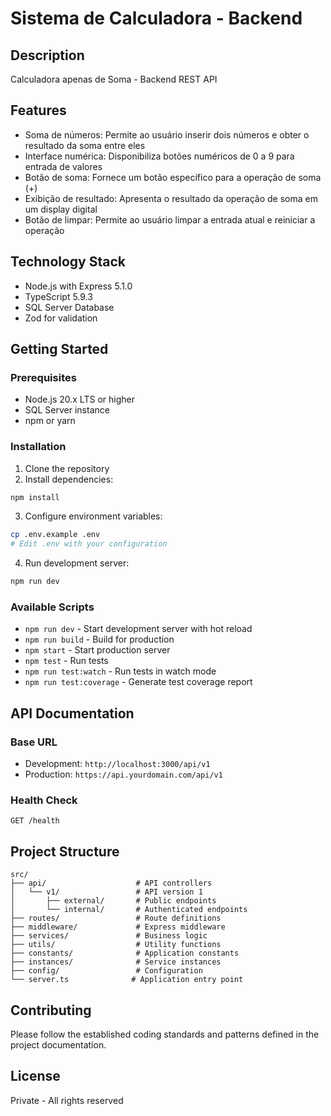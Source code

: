 # Sistema de Calculadora - Backend

## Description
Calculadora apenas de Soma - Backend REST API

## Features
- Soma de números: Permite ao usuário inserir dois números e obter o resultado da soma entre eles
- Interface numérica: Disponibiliza botões numéricos de 0 a 9 para entrada de valores
- Botão de soma: Fornece um botão específico para a operação de soma (+)
- Exibição de resultado: Apresenta o resultado da operação de soma em um display digital
- Botão de limpar: Permite ao usuário limpar a entrada atual e reiniciar a operação

## Technology Stack
- Node.js with Express 5.1.0
- TypeScript 5.9.3
- SQL Server Database
- Zod for validation

## Getting Started

### Prerequisites
- Node.js 20.x LTS or higher
- SQL Server instance
- npm or yarn

### Installation

1. Clone the repository
2. Install dependencies:
```bash
npm install
```

3. Configure environment variables:
```bash
cp .env.example .env
# Edit .env with your configuration
```

4. Run development server:
```bash
npm run dev
```

### Available Scripts

- `npm run dev` - Start development server with hot reload
- `npm run build` - Build for production
- `npm start` - Start production server
- `npm test` - Run tests
- `npm run test:watch` - Run tests in watch mode
- `npm run test:coverage` - Generate test coverage report

## API Documentation

### Base URL
- Development: `http://localhost:3000/api/v1`
- Production: `https://api.yourdomain.com/api/v1`

### Health Check
```
GET /health
```

## Project Structure

```
src/
├── api/                    # API controllers
│   └── v1/                 # API version 1
│       ├── external/       # Public endpoints
│       └── internal/       # Authenticated endpoints
├── routes/                 # Route definitions
├── middleware/             # Express middleware
├── services/               # Business logic
├── utils/                  # Utility functions
├── constants/              # Application constants
├── instances/              # Service instances
├── config/                 # Configuration
└── server.ts              # Application entry point
```

## Contributing

Please follow the established coding standards and patterns defined in the project documentation.

## License

Private - All rights reserved